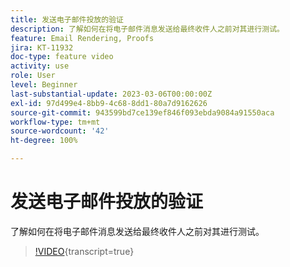 ```yaml
---
title: 发送电子邮件投放的验证
description: 了解如何在将电子邮件消息发送给最终收件人之前对其进行测试。
feature: Email Rendering, Proofs
jira: KT-11932
doc-type: feature video
activity: use
role: User
level: Beginner
last-substantial-update: 2023-03-06T00:00:00Z
exl-id: 97d499e4-8bb9-4c68-8dd1-80a7d9162626
source-git-commit: 943599bd7ce139ef846f093ebda9084a91550aca
workflow-type: tm+mt
source-wordcount: '42'
ht-degree: 100%

---
```


# 发送电子邮件投放的验证

了解如何在将电子邮件消息发送给最终收件人之前对其进行测试。

>[!VIDEO](https://video.tv.adobe.com/v/3446228/?learn=on&captions=chi_hans){transcript=true}
